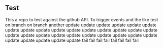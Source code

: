 ## Test

This a repo to test against the github API. To trigger events and the like
test
on branch
on branch
another
update
update
update
update
update
update
update
update
update
update
update
update
update
update
update
update
update
update
update
update
update
update
update
update
update
update
update
update
update
update
update
fail
fail
fail
fail
fail
fail
fail
fail

